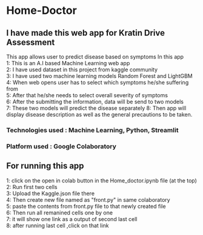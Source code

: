 # Home-Doctor
## I have made this web app for Kratin Drive Assessment
This app allows user to predict disease based on symptoms
In this app  
1: This is an A.I based Machine Learning web app  
2: I have used dataset in this project from kaggle community  
3: I have used two machine learning models Random Forest and LightGBM   
4: When web opens user has to select which symptoms he/she suffering from  
5: After that he/she needs to select overall severity of symptoms  
6: After the submitting the information, data will be send to two models  
7: These two models will predict the disease separately 
8: Then app will display disease description as well as the general precautions to be taken.  

### Technologies used : Machine Learning, Python, Streamlit  
### Platform used : Google Colaboratory   

## For running this app  
1: click on the open in colab button in the Home_doctor.ipynb file (at the top)  
2: Run first two cells  
3: Upload the Kaggle.json file there  
4: Then create new file named as "front.py" in same colaboratory  
5: paste the contents from front.py file to that newly created file  
6: Then run all remanined cells one by one  
7: it will show one link as a output of second last cell  
8: after running last  cell ,click on that link


 


